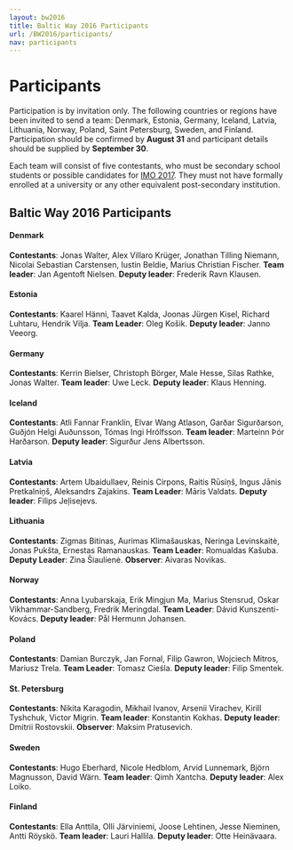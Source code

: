 ```yaml
---
layout: bw2016
title: Baltic Way 2016 Participants
url: /BW2016/participants/
nav: participants
---
```


# Participants

Participation is by invitation only.
The following countries or regions have been invited
to send a team:
Denmark, Estonia, Germany, Iceland, Latvia, Lithuania, 
Norway, Poland, Saint Petersburg, Sweden, and Finland.
Participation should be confirmed by **August 31** and
participant details should be supplied by **September 30**.

Each team will consist of five contestants, who 
must be secondary school students or possible candidates for 
[IMO 2017](http://www.imo2017.org.br/).
They must not have formally enrolled at a university or 
any other equivalent post-secondary institution. 

<h2>Baltic Way 2016 Participants</h2>

<h4>Denmark</h4>

<b>Contestants</b>: Jonas Walter, Alex Villaro Kr&uuml;ger, Jonathan Tilling Niemann, Nicolai Sebastian Carstensen, Iustin Beldie, Marius Christian Fischer. <b>Team leader</b>: Jan Agentoft Nielsen. <b>Deputy leader</b>: Frederik Ravn Klausen.

<h4>Estonia</h4>
<b>Contestants</b>: Kaarel Hänni, Taavet Kalda, Joonas Jürgen Kisel, Richard Luhtaru, Hendrik Vilja. <b>Team Leader</b>: Oleg Ko&scaron;ik. <b>Deputy leader</b>: Janno Veeorg.

<h4>Germany</h4>

<b>Contestants</b>: Kerrin Bielser,  Christoph Börger,  Male Hesse,  Silas Rathke,  Jonas Walter. <b>Team leader</b>: Uwe Leck. <b>Deputy leader</b>: Klaus Henning.

<h4>Iceland</h4>

<b>Contestants</b>: Atli Fannar Frankl&#x00ED;n, Elvar Wang Atlason, Gar&#x00F0;ar Sigur&#x00F0;arson, Gu&#x00F0;j&#x00F3;n Helgi Au&#x00F0;unsson, Tómas Ingi Hr&#x00F3;lfsson. <b>Team leader</b>: Marteinn &#x00DE;&#x00F3;r Har&#x00F0;arson. <b>Deputy leader</b>: Sigur&#x00F0;ur Jens Albertsson.

<h4>Latvia</h4>

<b>Contestants</b>: Artem Ubaidullaev, Reinis Cirpons, Raitis R&#x016b;si&#x0146;&scaron;, Ingus J&#x0101;nis Pretkalni&#x0146;&scaron;, Aleksandrs Zajakins. <b>Team Leader</b>: M&#x0101;ris Valdats. <b>Deputy leader</b>: Filips Je&#x013C;isejevs. 

<h4>Lithuania</h4>

<b>Contestants</b>: Zigmas Bitinas, Aurimas Klima&scaron;auskas, Neringa Levinskait&#x0117;, Jonas Puk&scaron;ta, Ernestas Ramanauskas. <b>Team Leader</b>: Romualdas Ka&scaron;uba. <b>Deputy Leader</b>: Zina &Scaron;iaulien&#x0117;. <b>Observer</b>: Aivaras Novikas.

<h4>Norway</h4>

<b>Contestants</b>: Anna Lyubarskaja, Erik Mingjun Ma, Marius Stensrud, Oskar Vikhammar-Sandberg, Fredrik Meringdal. <b>Team Leader</b>: D&aacute;vid Kunszenti-Kov&aacute;cs. <b>Deputy leader</b>: Pål Hermunn Johansen.

<h4>Poland</h4>

<b>Contestants</b>: Damian Burczyk, Jan Fornal, Filip Gawron, Wojciech Mitros, Mariusz Trela. <b>Team Leader</b>: Tomasz Cie&sacute;la. <b>Deputy leader</b>: Filip Smentek. 

<h4>St. Petersburg</h4>

<b>Contestants</b>: Nikita Karagodin, Mikhail Ivanov, Arsenii Virachev, Kirill Tyshchuk, Victor Migrin. <b>Team leader</b>: Konstantin Kokhas. <b>Deputy leader</b>: Dmitrii Rostovskii. <b>Observer</b>: Maksim Pratusevich.

<h4>Sweden</h4>

<b>Contestants</b>: Hugo Eberhard, Nicole Hedblom, Arvid Lunnemark, Björn Magnusson, David Wärn. <b>Team leader</b>: Qimh Xantcha. <b>Deputy leader</b>: Alex Loiko.

<h4>Finland</h4>

<b>Contestants</b>: Ella Anttila, Olli Järviniemi, Joose Lehtinen, Jesse Nieminen, Antti Röyskö. <b>Team leader</b>: Lauri Hallila. <b>Deputy leader</b>: Otte Heinävaara.
